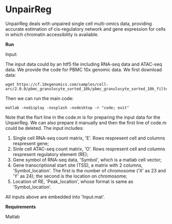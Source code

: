 # UnpairReg
UnpairReg deals with unpaired single cell multi-omics data, providing accurate estimation of cis-regulatory network and gene expression for cells in which chromatin accessibility is available.

**Run**

Input:

The input data could by an htf5 file including RNA-seq data and ATAC-seq data. We provide the code for PBMC 10x genomic data. We first download data:
```
wget https://cf.10xgenomics.com/samples/cell-arc/2.0.0/pbmc_granulocyte_sorted_10k/pbmc_granulocyte_sorted_10k_filtered_feature_bc_matrix.h5
```
Then we can run the main code:
```
matlab -nodisplay -nosplash -nodesktop -r "code; exit"
```
Note that the fisrt line in the code.m is for preparing the input data for the UnpairReg. We can also prepare it manually and then the first line of code.m could be deleted. The input includes:
1. Single cell RNA-seq count matrix, 'E'. Rows respresent cell and columns respresent gene;
2. Sinle cell ATAC-seq count matrix, 'O'. Rows respresent cell and columns respresent regulatory element (RE); 
3. Gene symbol of RNA-seq data, 'Symbol', which is a matlab cell vector;
4. Gene transcriptional start site (TSS), a matrix with 2 columns, 'Symbol_location'. The first is the number of chromosome ('X' as 23 and 'Y' as 24); the second is the location on chromosome;
5.  Location of  RE, 'Peak_location', whose format is same as 'Symbol_location'.

All inputs above are embedded into 'Input.mat'.


**Requirements**

Matlab
